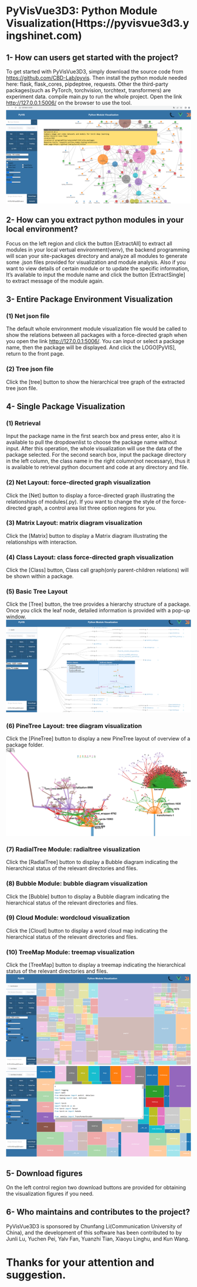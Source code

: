 # PyVisVue3D3: Python Module Visualization(Https://pyvisvue3d3.yingshinet.com)

## 1- How can users get started with the project?
To get started with PyVisVue3D3, simply download the source code from https://github.com/CBD-Lab/pyvis. Then install the python module needed here: flask, flask_cores, pipdeptree, requests. Other the third-party packages(such as PyTorch, torchvision, torchtext, transformers) are experiment data.
compile main.py to run the whole project. Open the link http://127.0.0.1:5006/ on the browser to use the tool.
![Https://pyvisvue3d3.yingshinet.com](pylibsnet.png)
## 2- How can you extract python modules in your local environment?
Focus on the left region and click the button [ExtractAll] to extract all modules in your local vertual 
environment(venv), the backend programming will scan your site-packages directory and analyze all
modules to generate some .json files provided for visualization and module analysis. Also if you
want to view details of certain module or to update the specific information, It’s available to input
the module name and click the button [ExtractSingle] to extract message of the module again.

## 3- Entire Package Environment Visualization

### (1) Net json file
The default whole environment module visualization file would be called to show the relations between all packages with a force-directed graph when you open the link http://127.0.0.1:5006/.
You can input or select a package name, then the package will be displayed.  And click the LOGO[PyVIS], return to the front page.

### (2) Tree json file
Click the [tree] button to show the hierarchical tree graph of the extracted tree json file.

## 4- Single Package Visualization

### (1) Retrieval
Input the package name in the first search box and press enter, also it is available to pull the
dropdownlist to choose the package name without input. After this operation, the whole
visualization will use the data of the package selected.
For the second search box, input the package directory in the left column, the class name in
the right column(not necessary), thus it is available to retrieval python document and code at any
directory and file.

### (2) Net Layout: force-directed graph visualization
Click the [Net] button to display a force-directed graph illustrating the relationships of modules(.py). If you want to change the style of the force-directed graph, a control area list three option regions for you.

### (3) Matrix Layout: matrix diagram visualization
Click the [Matrix] button to display a Matrix diagram illustrating the relationships with interaction.

### (4) Class Layout: class force-directed graph visualization
Click the [Class] button, Class call graph(only parent-children relations) will be shown within a package.

### (5) Basic Tree Layout
Click the [Tree] button, the tree provides a hierarchy structure of a package. Once you click the leaf node, detailed information is provided with a pop-up window.
![Https://pyvisvue3d3.yingshinet.com](Tree-PyTorch.png)
### (6) PineTree Layout: tree diagram visualization
Click the [PineTree] button to display a new PineTree layout of overview of a package folder.
![Https://pyvisvue3d3.yingshinet.com](pinetree.png)
### (7) RadialTree Module: radialtree visualization
Click the [RadialTree] button to display a Bubble diagram indicating the hierarchical status of the relevant directories and files.

### (8) Bubble Module: bubble diagram visualization
Click the [Bubble] button to display a Bubble diagram indicating the hierarchical status of the relevant directories and files. 

### (9) Cloud Module: wordcloud visualization
Click the [Cloud] button to display a word cloud map indicating the hierarchical status of the relevant directories and files. 

### (10) TreeMap Module: treemap visualization
Click the [TreeMap] button to display a treemap indicating the hierarchical status of the relevant directories and files. 
![Https://pyvisvue3d3.yingshinet.com](TreeMap-Torchvision-TorchText.png)
## 5- Download figures
On the left control region two download buttons are provided for obtaining the visualization figures if you need.

## 6- Who maintains and contributes to the project?
PyVisVue3D3 is sponsored by Chunfang Li(Communication University of China), and the development of this software has been contributed to by Junli Lu, Yuchen Pei, Yalv Fan, Yuanzhi Tian, Xiaoyu Linghu, and Kun Wang.

# Thanks for your attention and suggestion.
